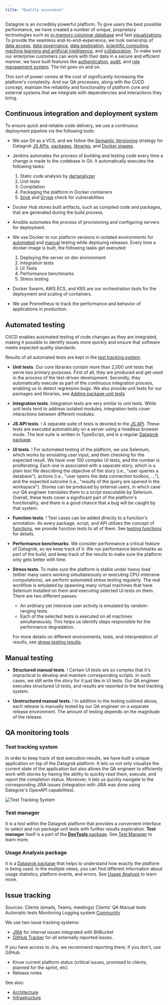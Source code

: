 ```yaml
---
title: "Quality assurance"
---
```


Datagrok is an incredibly powerful platform. To give users the best possible
performance, we have created a number of unique, proprietary technologies such
as [in-memory columnar database](architecture.md#data-engine) and fast
[visualizations](architecture.md#viewers).
To provide the seamless
end-to-end-experience, we took ownership of
[data access](../../home.md#access),
[data governance](../../home.md#access),
[data exploration](../../home.md#explore),
[scientific computing](../../compute/scripting.md),
[machine learning and artificial intelligence](../../home.md#explore), and
[collaboration](../../home.md#share).
To make sure our enterprise customers can work with their data in a secure and
efficient manner, we have built features like
[authentication](../../govern/authentication.md),
[audit](../../govern/audit.md), and
[role management system](../../govern/authentication.md).
The list goes on and on.

This sort of power comes at the cost of significantly increasing the platform's
complexity. And our QA processes, along with the CI/СD concept, maintain the
reliability and functionality of platform core and external systems that we
integrate with dependencies and interactions they bring.

## Continuous integration and deployment system

To ensure quick and reliable code delivery, we use a continuous deployment
pipeline via the following tools:

* We use Git as a VCS, and we follow the
[Semantic Versioning](https://semver.org/) strategy for Datagrok
[JS APIs](https://github.com/datagrok-ai/public/tree/master/js-api),
[packages](https://github.com/datagrok-ai/public/tree/master/packages),
[libraries](https://github.com/datagrok-ai/public/tree/master/libraries), and
[Docker images](https://hub.docker.com/u/datagrok).
* Jenkins automates the process of building and testing code every time a change
is made to the codebase in Git. It automatically executes the following tasks:
  1. Static code analysis by [dartanalyzer](https://pub.dev/packages/analyzer)
  2. Unit tests
  3. Compilation
  4. Packaging the platform in Docker containers
  5. [Snyk](https://snyk.io/) and
  [Grype](https://github.com/anchore/grype/) check for vulnerabilities

* Docker Hub stores built artifacts, such as compiled code and packages, that
are generated during the build process.
* Ansible automates the process of provisioning and configuring servers for
deployment.
* We use Docker to run platform versions in isolated environments for
[automated](#automated-testing) and
[manual](#manual-testing)
testing while deploying releases. Every time a docker image is built, the
following tasks get executed:
  1. Deploying the server on dev environment
  2. Integration tests
  3. UI Tests
  4. Performance benchmarks
  5. Stress testing
* Docker Swarm, AWS ECS, and K8S are our orchestration tools for the deployment
and scaling of containers.
* We use Prometheus to track the performance and behavior of applications in
production.

<!--We’ve developed our internal Logging System :
+ Context system
+ User settings
+ Datlas logging
Debug flags
Group settings
Client-side settings
Audit integration -->

## Automated testing

CI/CD enables automated testing of code changes as they are integrated, making
it possible to identify issues more quickly and ensure that software meets
expected quality standards.

Results of all automated tests are kept in the
[test tracking system](#test-tracking-system).

* **Unit tests**. Our core libraries contain more than 2,000 unit tests that serve two primary
purposes. First of all, they are produced and get used in the process of the
test-driven development. Secondly, they automatically execute as part of the
continuous integration process, enabling us to detect regression bugs. We also provide unit tests for our packages and libraries, see [Adding package unit tests](../how-to/add-package-tests.md/#adding-unit-tests)
* **Integration tests**. Integration tests are very similar to unit tests. While unit tests tend to
address isolated modules, integration tests cover interactions between different
modules.
* **JS API tests**. ! A separate suite of tests is devoted to the [JS API](../js-api.md). These
tests are executed automatically on a server using a headless browser mode. The
test suite is written in TypeScript, and is a regular
[Datagrok package](https://github.com/datagrok-ai/public/tree/master/packages/ApiTests).
* **UI tests**. ! For automated testing of the platform, we use Selenium, which works by
emulating user input, and then checking for the expected result. We have over
100 complex UI tests, and the number is proliferating. Each one is associated
with a separate story, which is a plain text file describing the objective of
the story (i.e., "user queries a database"), actions (i.e., "user opens the data
connection toolbox, ..."), and the expected outcome (i.e., "results of the query
are opened in the workspace"). Stories can be produced by external users, in
which case our QA engineer translates them to a script executable by Selenium.
Overall, these tests cover a significant part of the platform's functionality,
and there is a good chance that a bug will be caught by that system.
* **Function tests**. ! Test cases can be added directly to a function's
annotation. As every package, script, and API utilizes the concept of
[functions](../../datagrok/functions/functions.md), we provide function tests to
all of them. See
[testing functions](https://datagrok.ai/help/develop/how-to/add-package-tests#testing-functions)
for details.
* **Performance benchmarks**. We consider performance a critical feature of
Datagrok, so we keep track of it. We run performance benchmarks as part of the
build, and keep track of the results to make sure the platform only gets better
with time.
* **Stress tests**. To make sure the platform is stable under heavy load (either
many users working simultaneously or executing CPU-intensive computations), we
perform automated stress testing regularly. The real workflow is emulated by
spawning many virtual machines that have Selenium installed on them and
executing selected UI tests on them. There are two different passes:
  * An ordinary yet intensive user activity is emulated by random-ranging tests.
  * Each of the selected tests is executed on all machines simultaneously. This
helps us identify steps responsible for the performance degradation.

  For more details on different environments, tests, and interpretation of
results, see [stress testing results](stress-testing-results.md).

## Manual testing

* **Structured manual tests**. ! Certain UI tests are so complex that it's
impractical to develop and maintain corresponding scripts. In such cases, we
still write the story for it just like in UI tests. Our QA engineer executes
structured UI tests, and results are reported to the test tracking system.

* **Unstructured manual tests**. ! In addition to the testing outlined above,
each release is manually tested by our QA engineer on a separate release
environment. The amount of testing depends on the magnitude of the release.

## QA monitoring tools

### Test tracking system

In order to keep track of test execution results, we have built a unique
application on top of the Datagrok platform. It lets us not only visualize the
current state of the application but also allows the QA engineer to efficiently
work with stories by having the ability to quickly read them, execute, and
report the completion status. Moreover, it lets us quickly navigate to the
corresponding JIRA issues (integration with JIRA was done using Datagrok's
OpenAPI capabilities).

![Test Tracking System](test-tracking-system.png)

### Test manager

It is a tool within the Datagrok platform that provides a convenient interface
to select and run package unit tests with further results exploration. **Test
manager** itself is a part of the [**DevTools** package](https://github.com/datagrok-ai/public/tree/master/packages/DevTools).
See [Test Manager](../how-to/test-packages.md/#test-manager) to learn more.

### Usage Analysis package

It is a
[Datagrok package](https://github.com/datagrok-ai/public/tree/master/packages/UsageAnalysis)
that helps to understand how exactly the platform is being used. In the multiple
views, you can find different information about usage statistics, platform
events, and errors. See
[Usage Analysis](../../govern/usage-analysis.md) to
learn more.

## Issue tracking

Sources:
Clients (emails, Teams, meetings)
Clients’ QA
Manual tests
Automatic tests
Monitoring
Logging system
[Community](https://community.datagrok.ai/)

We use two issue tracking systems:

* [JIRA](https://reddata.atlassian.net/)
for internal issues integrated with BitBucket
* [GitHub Tracker](https://github.com/datagrok-ai/public/issues)
for all externally reported issues.

If you have access to Jira, we recommend reporting there; if you don't, use
GitHub.

* Know current platform status (critical issues, promised to clients, planned
  for the sprint, etc)
* Release notes

See also:

* [Architecture](architecture.md)
* [Infrastructure](infrastructure.md)
